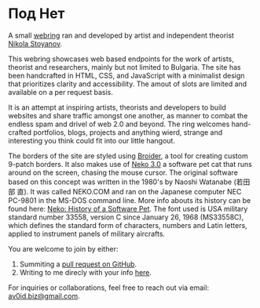 # Под Нет

A small [webring](https://en.wikipedia.org/wiki/Webring) ran and developed by artist and independent theorist [Nikola Stoyanov](https://newdegeneration.xyz/bio/).

This webring showcases web based endpoints for the work of artists, theorist and researchers, mainly but not limited to Bulgaria. 
The site has been handcrafted in HTML, CSS, and JavaScript with a minimalist design that prioritizes clarity and accessibility. The amout of slots are limited and available on a per request basis.

It is an attempt at inspiring artists, theorists and developers to build websites and share traffic amongst one another, as manner to combat the endless spam and drivel of web 2.0 and beyond. The ring welcomes hand-crafted portfolios, blogs, projects and anything wierd, strange and interesting you think could fit into our little hangout. 

The borders of the site are styled using [Broider](https://maxbittker.github.io/broider/), a tool for creating custom 9-patch borders. It also makes use of [Neko 3.0](https://webneko.net/) a software pet cat that runs around on the screen, chasing the mouse cursor. The original software based on this concept was written in the 1980's by Naoshi Watanabe (若田部 直). It was called NEKO.COM and ran on the Japanese computer NEC PC-9801 in the MS-DOS command line. More info abouts its history can be found here: [Neko: History of a Software Pet](https://eliotakira.com/neko/). The font used is USA military standard number 33558, version C since January 26, 1968 (MS33558C), which defines the standard form of characters, numbers and Latin letters, applied to instrument panels of military aircrafts.

You are welcome to join by either:
1. Summiting a [pull request on GitHub](https://github.com/xenotation/webring/pulls).
2. Writing to me direcly with your info <a href="mailto:av0id.biz@gmail.com" target="_blank">here</a>.

For inquiries or collaborations, feel free to reach out via email: <a href="mailto:av0id.biz@gmail.com" target="_blank">av0id.biz@gmail.com</a>.
